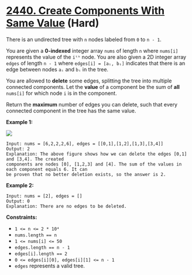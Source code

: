 # [2440. Create Components With Same Value][link] (Hard)

[link]: https://leetcode.com/problems/create-components-with-same-value/

There is an undirected tree with `n` nodes labeled from `0` to `n - 1`.

You are given a **0-indexed** integer array `nums` of length `n` where `nums[i]` represents the value
of the `iᵗʰ` node. You are also given a 2D integer array `edges` of length `n - 1` where `edges[i] =
[aᵢ, bᵢ]` indicates that there is an edge between nodes `aᵢ` and `bᵢ` in the tree.

You are allowed to **delete** some edges, splitting the tree into multiple connected components. Let
the **value** of a component be the sum of **all** `nums[i]` for which node `i` is in the component.

Return the **maximum** number of edges you can delete, such that every connected component in the
tree has the same value.

**Example 1:**

![](https://assets.leetcode.com/uploads/2022/08/26/diagramdrawio.png)

```
Input: nums = [6,2,2,2,6], edges = [[0,1],[1,2],[1,3],[3,4]]
Output: 2
Explanation: The above figure shows how we can delete the edges [0,1] and [3,4]. The created
components are nodes [0], [1,2,3] and [4]. The sum of the values in each component equals 6. It can
be proven that no better deletion exists, so the answer is 2.
```

**Example 2:**

```
Input: nums = [2], edges = []
Output: 0
Explanation: There are no edges to be deleted.
```

**Constraints:**

- `1 <= n <= 2 * 10⁴`
- `nums.length == n`
- `1 <= nums[i] <= 50`
- `edges.length == n - 1`
- `edges[i].length == 2`
- `0 <= edges[i][0], edges[i][1] <= n - 1`
- `edges` represents a valid tree.
